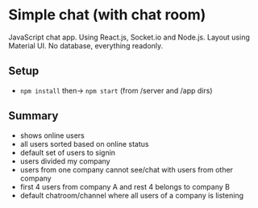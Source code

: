 # Simple chat (with chat room)

JavaScript chat app. Using React.js, Socket.io and Node.js. Layout using Material UI. No database, everything readonly.

## Setup

- `npm install` then-> `npm start` (from /server and /app dirs)

## Summary
- shows online users
- all users sorted based on online status
- default set of users to signin
- users divided my company
- users from one company cannot see/chat with users from other company
- first 4 users from company A and rest 4 belongs to company B
- default chatroom/channel where all users of a company is listening
